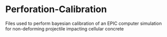 # Perforation-Calibration
Files used to perform bayesian calibration of an EPIC computer simulation for non-deforming projectile impacting cellular concrete
